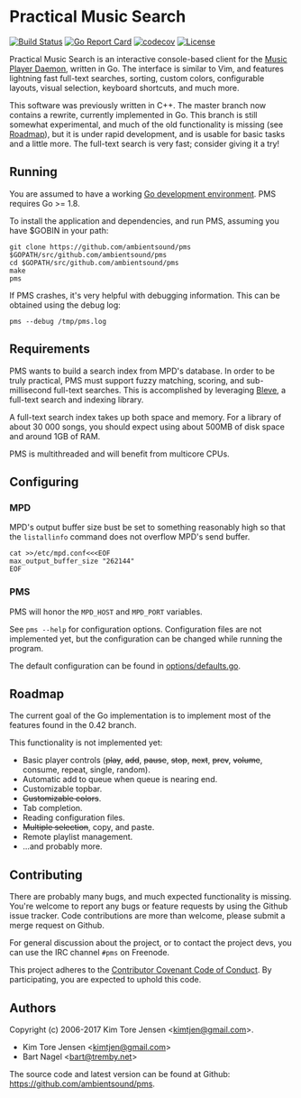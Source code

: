 # Practical Music Search

[![Build Status](https://travis-ci.org/ambientsound/pms.svg?branch=go)](https://travis-ci.org/ambientsound/pms)
[![Go Report Card](https://goreportcard.com/badge/github.com/ambientsound/pms)](https://goreportcard.com/report/github.com/ambientsound/pms)
[![codecov](https://codecov.io/gh/ambientsound/pms/branch/master/graph/badge.svg)](https://codecov.io/gh/ambientsound/pms/branch/master)
[![License](https://img.shields.io/github/license/ambientsound/pms.svg)](LICENSE)

Practical Music Search is an interactive console-based client for the [Music Player Daemon](https://www.musicpd.org/), written in Go. The interface is similar to Vim, and features lightning fast full-text searches, sorting, custom colors, configurable layouts, visual selection, keyboard shortcuts, and much more.

This software was previously written in C++. The master branch now contains a rewrite, currently implemented in Go. This branch is still somewhat experimental, and much of the old functionality is missing (see [Roadmap](#roadmap)), but it is under rapid development, and is usable for basic tasks and a little more. The full-text search is very fast; consider giving it a try!


## Running

You are assumed to have a working [Go development environment](https://golang.org/doc/install). PMS requires Go >= 1.8.

To install the application and dependencies, and run PMS, assuming you have $GOBIN in your path:

```
git clone https://github.com/ambientsound/pms $GOPATH/src/github.com/ambientsound/pms
cd $GOPATH/src/github.com/ambientsound/pms
make
pms
```

If PMS crashes, it's very helpful with debugging information. This can be obtained using the debug log:

```
pms --debug /tmp/pms.log
```


## Requirements

PMS wants to build a search index from MPD's database. In order to be truly practical, PMS must support fuzzy matching, scoring, and sub-millisecond full-text searches. This is accomplished by leveraging [Bleve](https://github.com/blevesearch/bleve), a full-text search and indexing library.

A full-text search index takes up both space and memory. For a library of about 30 000 songs, you should expect using about 500MB of disk space and around 1GB of RAM.

PMS is multithreaded and will benefit from multicore CPUs.


## Configuring

### MPD

MPD's output buffer size bust be set to something reasonably high so that the `listallinfo` command does not overflow MPD's send buffer.

```
cat >>/etc/mpd.conf<<<EOF
max_output_buffer_size "262144"
EOF
```

### PMS

PMS will honor the `MPD_HOST` and `MPD_PORT` variables.

See `pms --help` for configuration options. Configuration files are not implemented yet, but the configuration can be changed while running the program.

The default configuration can be found in [options/defaults.go](options/defaults.go).


## Roadmap

The current goal of the Go implementation is to implement most of the features found in the 0.42 branch.

This functionality is not implemented yet:

* Basic player controls (~~play~~, ~~add~~, ~~pause~~, ~~stop~~, ~~next~~, ~~prev~~, ~~volume~~, consume, repeat, single, random).
* Automatic add to queue when queue is nearing end.
* Customizable topbar.
* ~~Customizable colors~~.
* Tab completion.
* Reading configuration files.
* ~~Multiple selection~~, copy, and paste.
* Remote playlist management.
* ...and probably more.


## Contributing

There are probably many bugs, and much expected functionality is missing. You're welcome to report any bugs or feature requests by using the Github issue tracker. Code contributions are more than welcome, please submit a merge request on Github.

For general discussion about the project, or to contact the project devs, you can use the IRC channel `#pms` on Freenode.

This project adheres to the [Contributor Covenant Code of Conduct](code_of_conduct.md). By participating, you are expected to uphold this code.


## Authors

Copyright (c) 2006-2017 Kim Tore Jensen <<kimtjen@gmail.com>>.

* Kim Tore Jensen <<kimtjen@gmail.com>>
* Bart Nagel <<bart@tremby.net>>

The source code and latest version can be found at Github:
<https://github.com/ambientsound/pms>.
